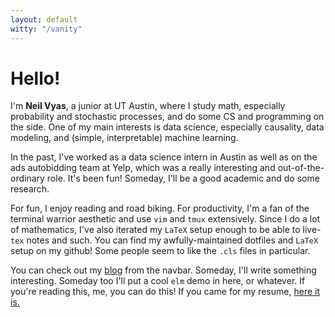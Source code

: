 ```yaml
---
layout: default
witty: "/vanity"
---
```


Hello! 
======

I'm **Neil Vyas**, a junior at UT Austin, where I study math, especially probability and stochastic
processes, and do some CS and programming on the side. One of my main interests is data science,
especially causality, data modeling, and (simple, interpretable) machine learning.

In the past, I've worked as a data science intern in Austin as well as on the ads autobidding team
at Yelp, which was a really interesting and out-of-the-ordinary role. It's been fun! Someday, I'll be a
good academic and do some research.

For fun, I enjoy reading and road biking. For productivity, I'm a fan of the terminal warrior
aesthetic and use `vim` and `tmux` extensively. Since I do a lot of mathematics, I've also iterated
my `LaTeX` setup enough to be able to live-`tex` notes and such. You can find my awfully-maintained
dotfiles and `LaTeX` setup on my github! Some people seem to like the `.cls` files in particular.

You can check out my [blog](blog) from the navbar. Someday, I'll write something interesting.
Someday too I'll put a cool `elm` demo in here, or whatever. If you're reading this, me, you can do
this! If you came for my resume, [here it is.](/static/resume.pdf)
